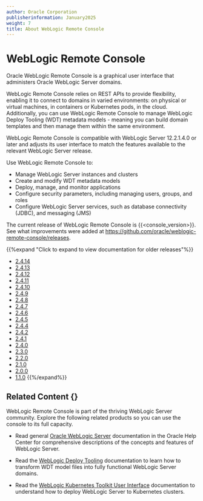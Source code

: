 ```yaml
---
author: Oracle Corporation
publisherinformation: January2025
weight: 7
title: About WebLogic Remote Console
---
```


 # WebLogic Remote Console

Oracle WebLogic Remote Console is a graphical user interface that administers Oracle WebLogic Server domains.

WebLogic Remote Console relies on REST APIs to provide flexibility, enabling it to connect to domains in varied environments: on physical or virtual machines, in containers or Kubernetes pods, in the cloud. Additionally, you can use WebLogic Remote Console to manage WebLogic Deploy Tooling (WDT) metadata models - meaning you can build domain templates and then manage them within the same environment.

WebLogic Remote Console is compatible with WebLogic Server 12.2.1.4.0 or later and adjusts its user interface to match the features available to the relevant WebLogic Server release.

Use WebLogic Remote Console to:

-   Manage WebLogic Server instances and clusters
-   Create and modify WDT metadata models
-   Deploy, manage, and monitor applications
-   Configure security parameters, including managing users, groups, and roles
-   Configure WebLogic Server services, such as database connectivity (JDBC), and messaging (JMS)

The current release of WebLogic Remote Console is {{<console_version>}}. See what improvements were added at https://github.com/oracle/weblogic-remote-console/releases.

{{%expand "Click to expand to view documentation for older releases"%}}
* [2.4.14](2.4.14/)
* [2.4.13](2.4.13/)
* [2.4.12](2.4.12/)
* [2.4.11](2.4.11/)
* [2.4.10](2.4.10/)
* [2.4.9](2.4.9/)
* [2.4.8](2.4.8/)
* [2.4.7](2.4.7/)
* [2.4.6](2.4.6/)
* [2.4.5](2.4.5/)
* [2.4.4](2.4.4/)
* [2.4.2](2.4.2/)
* [2.4.1](2.4.1/)
* [2.4.0](2.4.0/)
* [2.3.0](2.3.0/)
* [2.2.0](2.2.0/)
* [2.1.0](2.1.0/)
* [2.0.0](2.0.0/)
* [1.1.0](1.1.0/)
{{%/expand%}}

## Related Content {}

WebLogic Remote Console is part of the thriving WebLogic Server community. Explore the following related products so you can use the console to its full capacity.

-   Read general [Oracle WebLogic Server](http://www.oracle.com/pls/topic/lookup?ctx=en/middleware/fusion-middleware&id=menuwls) documentation in the Oracle Help Center for comprehensive descriptions of the concepts and features of WebLogic Server.

-   Read the [WebLogic Deploy Tooling]( https://oracle.github.io/weblogic-deploy-tooling/) documentation to learn how to transform WDT model files into fully functional WebLogic Server domains.

-   Read the [WebLogic Kubernetes Toolkit User Interface](https://oracle.github.io/weblogic-toolkit-ui/) documentation to understand how to deploy WebLogic Server to Kubernetes clusters.


